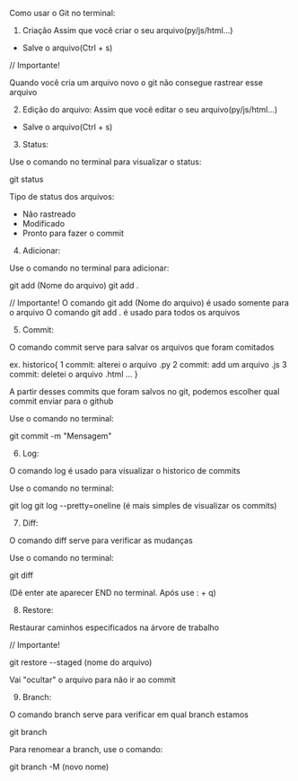 Como usar o Git no terminal:

1. Criação
Assim que você criar o seu arquivo(py/js/html...)

- Salve o arquivo(Ctrl + s)

// Importante!

Quando você cria um arquivo novo o git não consegue rastrear esse arquivo

2. Edição do arquivo:
Assim que você editar o seu arquivo(py/js/html...)

- Salve o arquivo(Ctrl + s)


3. Status:

Use o comando no terminal para visualizar o status:

git status

Tipo de status dos arquivos:

- Não rastreado
- Modificado
- Pronto para fazer o commit

4. Adicionar:

Use o comando no terminal para adicionar:

git add (Nome do arquivo)
git add .

// Importante!
O comando git add (Nome do arquivo) é usado somente para o arquivo
O comando git add . é usado para todos os arquivos

5. Commit:

O comando commit serve para salvar os arquivos que foram comitados

ex. historico{
    1 commit: alterei o arquivo .py
    2 commit: add um arquivo .js
    3 commit: deletei o arquivo .html
    ...
}

A partir desses commits que foram salvos no git, podemos escolher qual commit enviar para o github

Use o comando no terminal:

git commit -m "Mensagem"

6. Log:

O comando log é usado para visualizar o historico de commits

Use o comando no terminal:

git log
git log --pretty=oneline (é mais simples de visualizar os commits)

7. Diff:

O comando diff serve para verificar as mudanças

Use o comando no terminal:

git diff

(Dê enter ate aparecer END no terminal. Após use : + q)

8. Restore:

Restaurar caminhos especificados na árvore de trabalho

// Importante!

git restore --staged (nome do arquivo)

Vai "ocultar" o arquivo para não ir ao commit

9. Branch:

O comando branch serve para verificar em qual branch estamos

git branch

Para renomear a branch, use o comando:

git branch -M (novo nome)

